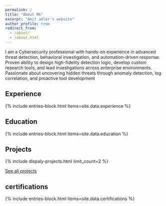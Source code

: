 ```yaml
---
permalink: /
title: "About Me"
excerpt: "Amit adler's website"
author_profile: true
redirect_from: 
  - /about/
  - /about.html
---
```



 I am a Cybersecurity professional with hands-on experience in advanced threat detection, behavioral investigation,
 and automation-driven response. Proven ability to design high-fidelity detection logic, develop custom
 research tools, and lead investigations across enterprise environments. Passionate about uncovering
 hidden threats through anomaly detection, log correlation, and proactive tool development


## Experience  
{% include entries-block.html items=site.data.experience %}


## Education
{% include entries-block.html items=site.data.education %}

## Projects
{% include dispaly-projects.html limit_count=2 %}

<div class="btn-container">
  <a href="/projects/" class="btn">See all projects</a>
</div>

## certifications
{% include entries-block.html items=site.data.certifications %}
